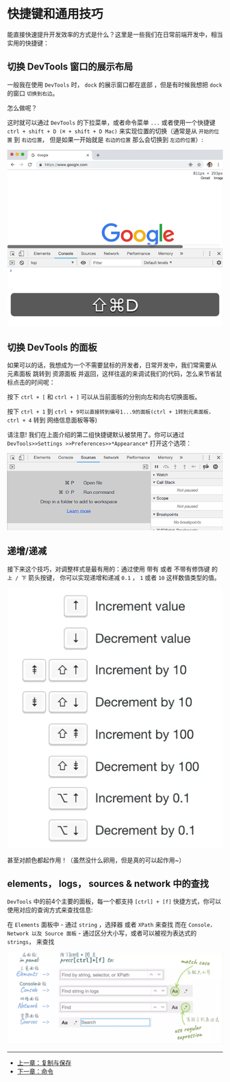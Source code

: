 # 快捷键和通用技巧

能直接快速提升开发效率的方式是什么？这里是一些我们在日常前端开发中，相当实用的快捷键：

## 切换 DevTools 窗口的展示布局
一般我在使用 `DevTools` 时， `dock` 的展示窗口都在底部 ，但是有时候我想把 `dock` 的窗口 `切换到右边`。

怎么做呢？

这时就可以通过 `DevTools` 的下拉菜单，或者命令菜单 `...` 或者使用一个快捷键 `ctrl + shift + D (⌘ + shift + D Mac)` 来实现位置的切换（通常是从 `开始的位置` 到 `右边位置`， 但是如果一开始就是 `右边的位置` 那么会切换到 `左边的位置`）:

![](./assets/common/shortcuts.gif)

## 切换 DevTools 的面板

如果可以的话，我想成为一个不需要鼠标的开发者，日常开发中，我们常需要从 元素面板 跳转到 资源面板 并返回，这样往返的来调试我们的代码，怎么来节省鼠标点击的时间呢：

按下 `ctrl + [` 和 `ctrl + ]` 可以从当前面板的分别向左和向右切换面板。

按下 `ctrl + 1` 到 `ctrl + 9可以直接转到编号1...9的面板(ctrl + 1转到元素面板，ctrl + 4` 转到 网络信息面板等等)

请注意! 我们在上面介绍的第二组快捷键默认被禁用了。你可以通过 `DevTools>>Settings >>Preferences>>*Appearance*` 打开这个选项：

![](./assets/common/shortcuts02.gif)


## 递增/递减
接下来这个技巧，对调整样式是最有用的：通过使用 带有 或者 不带有修饰键 的 `上 / 下` 箭头按键， 你可以实现递增和递减 `0.1` ， `1` 或者 `10` 这样数值类型的值。

![](./assets/common/shortcuts03.gif)

甚至对颜色都起作用！（虽然没什么卵用，但是真的可以起作用~）


## elements， logs， sources & network 中的查找

`DevTools` 中的前4个主要的面板，每一个都支持 `[ctrl] + [f]` 快捷方式，你可以使用对应的查询方式来查找信息:

在 `Elements` 面板中 - 通过 `string` ，选择器 或者 `XPath` 来查找
而在 `Console， Network 以及 Source 面板` - 通过区分大小写，或者可以被视为表达式的 `strings`， 来查找

![](./assets/common/shortcuts04.gif)


---

- [上一章：复制与保存](copying_saving.md)
- [下一章：命令](command.md)
